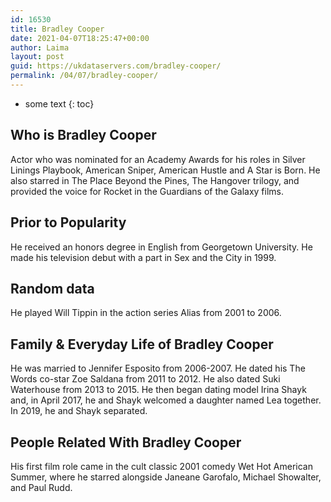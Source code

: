 ```yaml
---
id: 16530
title: Bradley Cooper
date: 2021-04-07T18:25:47+00:00
author: Laima
layout: post
guid: https://ukdataservers.com/bradley-cooper/
permalink: /04/07/bradley-cooper/
---
```


* some text
{: toc}


## Who is Bradley Cooper
                  
                  
                  
Actor who was nominated for an Academy Awards for his roles in Silver Linings Playbook, American Sniper, American Hustle and A Star is Born. He also starred in The Place Beyond the Pines, The Hangover trilogy, and provided the voice for Rocket in the Guardians of the Galaxy films. 
                  
              
            
              
            
                
                
                
## Prior to Popularity
                  
                  
                  
He received an honors degree in English from Georgetown University. He made his television debut with a part in Sex and the City in 1999. 
                  
              
            
              
            
                
                
                
## Random data
                  
                  
                  
He played Will Tippin in the action series Alias from 2001 to 2006. 
                  
              
            
              
            
                
                
                
## Family & Everyday Life of Bradley Cooper
                  
                  
                  
He was married to Jennifer Esposito from 2006-2007. He dated his The Words co-star Zoe Saldana from 2011 to 2012. He also dated Suki Waterhouse from 2013 to 2015. He then began dating model Irina Shayk and, in April 2017, he and Shayk welcomed a daughter named Lea together. In 2019, he and Shayk separated. 
                  
              
            
              
            
                
                
                
## People Related With Bradley Cooper
                  
                  
                  
His first film role came in the cult classic 2001 comedy Wet Hot American Summer, where he starred alongside Janeane Garofalo, Michael Showalter, and Paul Rudd. 
                  
              
            
              
            
                
              
            
              
              
            
            
              
            
          
          
          